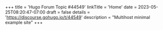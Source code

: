 +++
title = 'Hugo Forum Topic #44549'
linkTitle = 'Home'
date = 2023-05-25T08:20:47-07:00
draft = false
details = 'https://discourse.gohugo.io/t/44549'
description = "Multihost minimal example site"
+++
